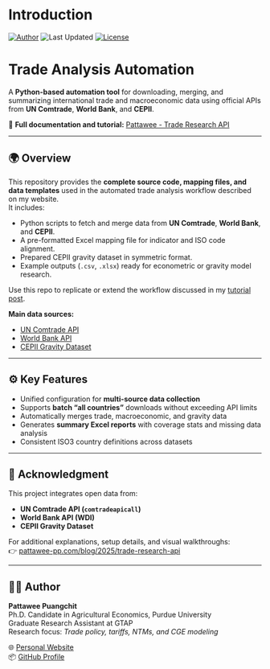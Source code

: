 # Introduction
[![Author](https://img.shields.io/badge/Pattawee.P-blue?label=Author)](https://bodysbobb.github.io/) ![Last Updated](https://img.shields.io/github/last-commit/Bodysbobb/GTAPViz?label=Last%20Updated&color=blue)
[![License](https://img.shields.io/github/license/Bodysbobb/trade-analysis?color=3CB371)](https://github.com/Bodysbobb/trade-analysis/blob/main/LICENSE)

# Trade Analysis Automation
A **Python-based automation tool** for downloading, merging, and summarizing international trade and macroeconomic data using official APIs from **UN Comtrade**, **World Bank**, and **CEPII**.

🔗 **Full documentation and tutorial:** [Pattawee - Trade Research API](https://www.pattawee-pp.com/blog/2025/trade-research-api)

---

## 🌍 Overview
This repository provides the **complete source code, mapping files, and data templates** used in the automated trade analysis workflow described on my website.  
It includes:
- Python scripts to fetch and merge data from **UN Comtrade**, **World Bank**, and **CEPII**.  
- A pre-formatted Excel mapping file for indicator and ISO code alignment.  
- Prepared CEPII gravity dataset in symmetric format.  
- Example outputs (`.csv`, `.xlsx`) ready for econometric or gravity model research.

Use this repo to replicate or extend the workflow discussed in my [tutorial post](https://www.pattawee-pp.com/blog/2025/trade-research-api/).

**Main data sources:**
- [UN Comtrade API](https://comtradedeveloper.un.org/)
- [World Bank API](https://data.worldbank.org/)
- [CEPII Gravity Dataset](https://www.cepii.fr/CEPII/en/bdd_modele/bdd_modele_item.asp?id=8)

---

## ⚙️ Key Features
- Unified configuration for **multi-source data collection**
- Supports **batch “all countries”** downloads without exceeding API limits  
- Automatically merges trade, macroeconomic, and gravity data  
- Generates **summary Excel reports** with coverage stats and missing data analysis  
- Consistent ISO3 country definitions across datasets  

---

## 🙌 Acknowledgment
This project integrates open data from:
- **UN Comtrade API (`comtradeapicall`)**
- **World Bank API (WDI)**
- **CEPII Gravity Dataset**

For additional explanations, setup details, and visual walkthroughs:  
👉 [pattawee-pp.com/blog/2025/trade-research-api](https://www.pattawee-pp.com/blog/2025/trade-research-api)

---

## 👨‍💻 Author
**Pattawee Puangchit**  
Ph.D. Candidate in Agricultural Economics, Purdue University  
Graduate Research Assistant at GTAP  
Research focus: *Trade policy, tariffs, NTMs, and CGE modeling*  

🌐 [Personal Website](https://www.pattawee-pp.com)  
📦 [GitHub Profile](https://github.com/bodysbobb)
